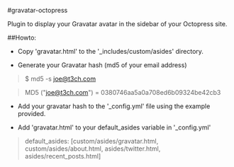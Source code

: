 #gravatar-octopress

Plugin to display your Gravatar avatar in the sidebar of your Octopress site.

##Howto:

- Copy 'gravatar.html' to the '_includes/custom/asides' directory.

- Generate your Gravatar hash (md5 of your email address)

> $ md5 -s joe@t3ch.com

> MD5 ("joe@t3ch.com") = 0380746aa5a0a708ed6b09324be42cb3

- Add your gravatar hash to the '_config.yml' file using the example provided.

- Add 'gravatar.html' to your default_asides variable in '_config.yml'

> default_asides: [custom/asides/gravatar.html, custom/asides/about.html, asides/twitter.html, asides/recent_posts.html]